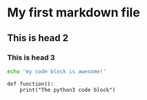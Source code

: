 # My first markdown file
## This is head 2
### This is head 3

```bash
echo 'my code block is awesome!'
```

```python3
def function():
    print("The python3 code block")
```
